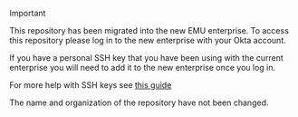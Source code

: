 > [!IMPORTANT] 
> This repository has been migrated into the new EMU enterprise. To access this repository please log in to the new enterprise with your Okta account.
> 
> If you have a personal SSH key that you have been using with the current enterprise you will need to add it to the new enterprise once you log in.
> 
> For more help with SSH keys see [this guide](https://zuora-it.atlassian.net/wiki/spaces/EN/pages/682295307/Github+EMU+-+Guide)
> 
> The name and organization of the repository have not been changed.